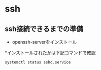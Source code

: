 # ssh
## ssh接続できるまでの準備
- openssh-serverをインストール

*インストールされたかは下記コマンドで確認
 ```
 systemctl status sshd.service
 ```
 
